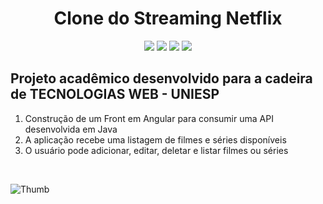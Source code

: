 <h1 align="center">Clone do Streaming Netflix</h1>
<p align="center">
    <img src="https://img.shields.io/badge/Angular%20-%23F7DF1E.svg?&style=for-the-badge&color=DD0031"/>
    <img src="https://img.shields.io/badge/Bootstrap%20-%23F7DF1E.svg?&style=for-the-badge&color=7044A3"/>
    <img src="https://img.shields.io/badge/Typescript%20-%23F7DF1E.svg?&style=for-the-badge&color=3C83AF"/>
    <img src="https://img.shields.io/badge/Java%20-%23F7DF1E.svg?&style=for-the-badge&color=D3891e"/>
</p>

<h2>Projeto acadêmico desenvolvido para a cadeira de TECNOLOGIAS WEB - UNIESP</h2>
<ol>
    <li>Construção de um Front em Angular para consumir uma API desenvolvida em Java</li>
    <li>A aplicação recebe uma listagem de filmes e séries disponíveis</li>
    <li>O usuário pode adicionar, editar, deletar e listar filmes ou séries</li>
</ol>

<br>

![Thumb](https://github.com/jefker/Netflix_Clone/assets/64321545/debfe0da-9bb3-4bde-81bb-1544630b0f28)
